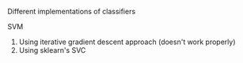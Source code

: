Different implementations of classifiers

SVM

1. Using iterative gradient descent approach (doesn't work properly)
2. Using sklearn's SVC